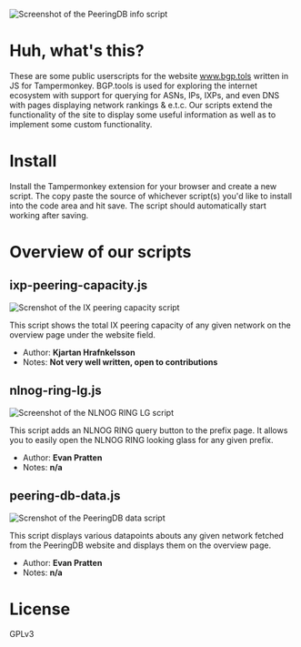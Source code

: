 ![Screenshot of the PeeringDB info script](https://i.imgur.com/E4z5J8L.png)

# Huh, what's this?
These are some public userscripts for the website www.bgp.tols written in JS for Tampermonkey. BGP.tools is used for exploring the internet ecosystem with support for querying for ASNs, IPs, IXPs, and even DNS with pages displaying network rankings & e.t.c. Our scripts extend the functionality of the site to display some useful information as well as to implement some custom functionality.

# Install
Install the Tampermonkey extension for your browser and create a new script. The copy paste the source of whichever script(s) you'd like to install into the code area and hit save. The script should automatically start working after saving.

# Overview of our scripts

## ixp-peering-capacity.js

![Screnshot of the IX peering capacity script](https://i.imgur.com/9sMQt8w.png)

This script shows the total IX peering capacity of any given network on the overview page under the website field.

* Author: **Kjartan Hrafnkelsson**
* Notes: **Not very well written, open to contributions**

## nlnog-ring-lg.js

![Screenshot of the NLNOG RING LG script](https://i.imgur.com/zJBtCjO.png)

This script adds an NLNOG RING query button to the prefix page. It allows you to easily open the NLNOG RING looking glass for any given prefix.

* Author: **Evan Pratten**
* Notes: **n/a**

## peering-db-data.js

![Screnshot of the PeeringDB data script](https://i.imgur.com/Z1xaJjE.png)

This script displays various datapoints abouts any given network fetched from the PeeringDB website and displays them on the overview page. 

* Author: **Evan Pratten**
* Notes: **n/a**

# License
GPLv3

